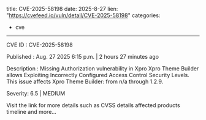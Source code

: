  
title: CVE-2025-58198
date: 2025-8-27
lien: "https://cvefeed.io/vuln/detail/CVE-2025-58198"
categories:
  - cve
---

CVE ID : CVE-2025-58198

Published :  Aug. 27
2025
6:15 p.m. | 2 hours
27 minutes ago

Description : Missing Authorization vulnerability in Xpro Xpro Theme Builder allows Exploiting Incorrectly Configured Access Control Security Levels. This issue affects Xpro Theme Builder: from n/a through 1.2.9.

Severity: 6.5 | MEDIUM

Visit the link for more details
such as CVSS details
affected products
timeline
and more...
